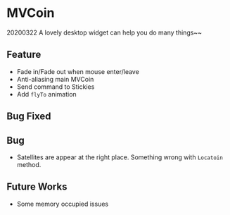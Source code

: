 # MVCoin
20200322
A lovely desktop widget can help you do many things~~

## Feature
- Fade in/Fade out when mouse enter/leave
- Anti-aliasing main MVCoin
- Send command to Stickies
- Add ```flyTo``` animation

## Bug Fixed

## Bug
- Satellites are appear at the right place. Something wrong with ```Locatoin``` method.

## Future Works
- Some memory occupied issues